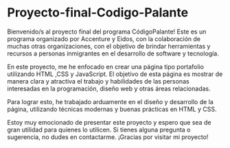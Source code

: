 # Proyecto-final-Codigo-Palante

Bienvenido/s al proyecto final del programa CódigoPalante! Este es un programa organizado por Accenture y Eidos, con la colaboración de muchas otras organizaciones, con el objetivo de brindar herramientas y recursos a personas inmigrantes en el desarrollo de software y tecnología.

En este proyecto, me he enfocado en crear una página tipo portafolio utilizando HTML ,CSS y JavaScript. El objetivo de esta página es mostrar de manera clara y atractiva el trabajo y habilidades de las personas interesadas en la programación, diseño web y otras áreas relacionadas.

Para lograr esto, he trabajado arduamente en el diseño y desarrollo de la página, utilizando técnicas modernas y buenas prácticas en HTML y CSS.

Estoy muy emocionado de presentar este proyecto y espero que sea de gran utilidad para quienes lo utilicen. Si tienes alguna pregunta o sugerencia, no dudes en contactarme. ¡Gracias por visitar mi proyecto!
